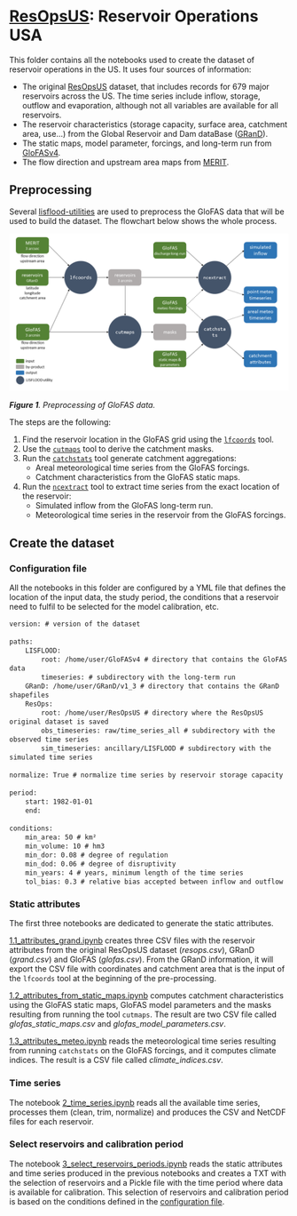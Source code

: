 # [ResOpsUS](https://www.nature.com/articles/s41597-022-01134-7): Reservoir Operations USA

This folder contains all the notebooks used to create the dataset of reservoir operations in the US. It uses four sources of information:

* The original [ResOpsUS](https://www.nature.com/articles/s41597-022-01134-7) dataset, that includes records for 679 major reservoirs across the US. The time series include inflow, storage, outflow and evaporation, although not all variables are available for all reservoirs.
* The reservoir characteristics (storage capacity, surface area, catchment area, use...) from the Global Reservoir and Dam dataBase ([GRanD](https://www.globaldamwatch.org/grand/)).
* The static maps, model parameter, forcings, and long-term run from [GloFASv4](https://global-flood.emergency.copernicus.eu/).
* The flow direction and upstream area maps from [MERIT](https://hydro.iis.u-tokyo.ac.jp/~yamadai/MERIT_DEM/).

## Preprocessing

Several [lisflood-utilities](https://github.com/ec-jrc/lisflood-utilities) are used to preprocess the GloFAS data that will be used to build the dataset. The flowchart below shows the whole process.

![Dataset preprocessing](../../../docs/dataset_preprocessing.png)

***Figure 1**. Preprocessing of GloFAS data.*

The steps are the following:

1. Find the reservoir location in the GloFAS grid using the [`lfcoords`](https://github.com/ec-jrc/lisflood-utilities/wiki/lfcoords) tool.
2. Use the [`cutmaps`](https://github.com/ec-jrc/lisflood-utilities/wiki/cutmaps) tool to derive the catchment masks.
3. Run the [`catchstats`](github.com/ec-jrc/lisflood-utilities/wiki/catchstats) tool generate catchment aggregations:
    * Areal meteorological time series from the GloFAS forcings.
    * Catchment characteristics from the GloFAS static maps.
4. Run the [`ncextract`](github.com/ec-jrc/lisflood-utilities/wiki/ncextract) tool to extract time series from the exact location of the reservoir:
    * Simulated inflow from the GloFAS long-term run.
    * Meteorological time series in the reservoir from the GloFAS forcings. 

## Create the dataset

### Configuration file

All the notebooks in this folder are configured by a YML file that defines the location of the input data, the study period, the conditions that a reservoir need to fulfil to be selected for the model calibration, etc.

```YML
version: # version of the dataset

paths:
    LISFLOOD: 
        root: /home/user/GloFASv4 # directory that contains the GloFAS data
        timeseries: # subdirectory with the long-term run
    GRanD: /home/user/GRanD/v1_3 # directory that contains the GRanD shapefiles
    ResOps: 
        root: /home/user/ResOpsUS # directory where the ResOpsUS original dataset is saved
        obs_timeseries: raw/time_series_all # subdirectory with the observed time series
        sim_timeseries: ancillary/LISFLOOD # subdirectory with the simulated time series

normalize: True # normalize time series by reservoir storage capacity

period:
    start: 1982-01-01
    end:

conditions:
    min_area: 50 # km²
    min_volume: 10 # hm3
    min_dor: 0.08 # degree of regulation
    min_dod: 0.06 # degree of disruptivity
    min_years: 4 # years, minimum length of the time series
    tol_bias: 0.3 # relative bias accepted between inflow and outflow
```

### Static attributes

The first three notebooks are dedicated to generate the static attributes.

[1.1_attributes_grand.ipynb](1.1_attributes_grand.ipynb) creates three CSV files with the reservoir attributes from the original ResOpsUS dataset (_resops.csv_), GRanD (_grand.csv_) and GloFAS (_glofas.csv_). From the GRanD information, it will export the CSV file with coordinates and catchment area that is the input of the `lfcoords` tool at the beginning of the pre-processing.

[1.2_attributes_from_static_maps.ipynb](1.2_attributes_from_static_maps.ipynb) computes catchment characteristics using the GloFAS static maps, GloFAS model parameters and the masks resulting from running the tool `cutmaps`. The result are two CSV file called _glofas_static_maps.csv_ and _glofas_model_parameters.csv_.

[1.3_attributes_meteo.ipynb](1.3_attributes_meteo.ipynb) reads the meteorological time series resulting from running `catchstats` on the GloFAS forcings, and it computes climate indices. The result is a CSV file called _climate_indices.csv_.

### Time series

The notebook [2_time_series.ipynb](2_time_series.ipynb) reads all the available time series, processes them (clean, trim, normalize) and produces the CSV and NetCDF files for each reservoir.

### Select reservoirs and calibration period

The notebook [3_select_reservoirs_periods.ipynb](3_select_reservoirs_periods.ipynb) reads the static attributes and time series produced in the previous notebooks and creates a TXT with the selection of reservoirs and a Pickle file with the time period where data is available for calibration. This selection of reservoirs and calibration period is based on the conditions defined in the [configuration file](#Configuration-file).

